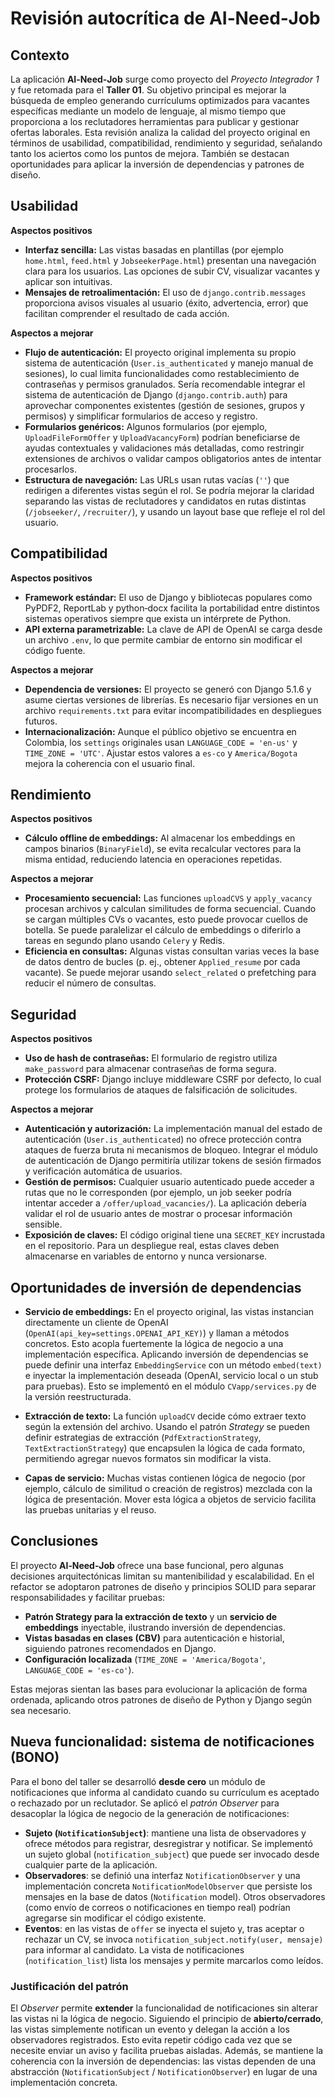 # Revisión autocrítica de AI‑Need‑Job

## Contexto

La aplicación **AI‑Need‑Job** surge como proyecto del *Proyecto Integrador 1* y fue retomada para el **Taller 01**.  Su objetivo principal es mejorar la búsqueda de empleo generando currículums optimizados para vacantes específicas mediante un modelo de lenguaje, al mismo tiempo que proporciona a los reclutadores herramientas para publicar y gestionar ofertas laborales.  Esta revisión analiza la calidad del proyecto original en términos de usabilidad, compatibilidad, rendimiento y seguridad, señalando tanto los aciertos como los puntos de mejora.  También se destacan oportunidades para aplicar la inversión de dependencias y patrones de diseño.

## Usabilidad

**Aspectos positivos**

  * **Interfaz sencilla:** Las vistas basadas en plantillas (por ejemplo `home.html`, `feed.html` y `JobseekerPage.html`) presentan una navegación clara para los usuarios.  Las opciones de subir CV, visualizar vacantes y aplicar son intuitivas.
  * **Mensajes de retroalimentación:** El uso de `django.contrib.messages` proporciona avisos visuales al usuario (éxito, advertencia, error) que facilitan comprender el resultado de cada acción.

**Aspectos a mejorar**

  * **Flujo de autenticación:** El proyecto original implementa su propio sistema de autenticación (`User.is_authenticated` y manejo manual de sesiones), lo cual limita funcionalidades como restablecimiento de contraseñas y permisos granulados.  Sería recomendable integrar el sistema de autenticación de Django (`django.contrib.auth`) para aprovechar componentes existentes (gestión de sesiones, grupos y permisos) y simplificar formularios de acceso y registro.
  * **Formularios genéricos:** Algunos formularios (por ejemplo, `UploadFileFormOffer` y `UploadVacancyForm`) podrían beneficiarse de ayudas contextuales y validaciones más detalladas, como restringir extensiones de archivos o validar campos obligatorios antes de intentar procesarlos.
  * **Estructura de navegación:** Las URLs usan rutas vacías (`''`) que redirigen a diferentes vistas según el rol.  Se podría mejorar la claridad separando las vistas de reclutadores y candidatos en rutas distintas (`/jobseeker/`, `/recruiter/`), y usando un layout base que refleje el rol del usuario.

## Compatibilidad

**Aspectos positivos**

  * **Framework estándar:** El uso de Django y bibliotecas populares como PyPDF2, ReportLab y python‑docx facilita la portabilidad entre distintos sistemas operativos siempre que exista un intérprete de Python.
  * **API externa parametrizable:** La clave de API de OpenAI se carga desde un archivo `.env`, lo que permite cambiar de entorno sin modificar el código fuente.

**Aspectos a mejorar**

  * **Dependencia de versiones:** El proyecto se generó con Django 5.1.6 y asume ciertas versiones de librerías.  Es necesario fijar versiones en un archivo `requirements.txt` para evitar incompatibilidades en despliegues futuros.
  * **Internacionalización:** Aunque el público objetivo se encuentra en Colombia, los `settings` originales usan `LANGUAGE_CODE = 'en-us'` y `TIME_ZONE = 'UTC'`.  Ajustar estos valores a `es-co` y `America/Bogota` mejora la coherencia con el usuario final.

## Rendimiento

**Aspectos positivos**

  * **Cálculo offline de embeddings:** Al almacenar los embeddings en campos binarios (`BinaryField`), se evita recalcular vectores para la misma entidad, reduciendo latencia en operaciones repetidas.

**Aspectos a mejorar**

  * **Procesamiento secuencial:** Las funciones `uploadCVS` y `apply_vacancy` procesan archivos y calculan similitudes de forma secuencial.  Cuando se cargan múltiples CVs o vacantes, esto puede provocar cuellos de botella.  Se puede paralelizar el cálculo de embeddings o diferirlo a tareas en segundo plano usando `Celery` y Redis.
  * **Eficiencia en consultas:** Algunas vistas consultan varias veces la base de datos dentro de bucles (p. ej., obtener `Applied_resume` por cada vacante).  Se puede mejorar usando `select_related` o prefetching para reducir el número de consultas.

## Seguridad

**Aspectos positivos**

  * **Uso de hash de contraseñas:** El formulario de registro utiliza `make_password` para almacenar contraseñas de forma segura.
  * **Protección CSRF:** Django incluye middleware CSRF por defecto, lo cual protege los formularios de ataques de falsificación de solicitudes.

**Aspectos a mejorar**

  * **Autenticación y autorización:** La implementación manual del estado de autenticación (`User.is_authenticated`) no ofrece protección contra ataques de fuerza bruta ni mecanismos de bloqueo.  Integrar el módulo de autenticación de Django permitiría utilizar tokens de sesión firmados y verificación automática de usuarios.
  * **Gestión de permisos:** Cualquier usuario autenticado puede acceder a rutas que no le corresponden (por ejemplo, un job seeker podría intentar acceder a `/offer/upload_vacancies/`).  La aplicación debería validar el rol de usuario antes de mostrar o procesar información sensible.
  * **Exposición de claves:** El código original tiene una `SECRET_KEY` incrustada en el repositorio.  Para un despliegue real, estas claves deben almacenarse en variables de entorno y nunca versionarse.

## Oportunidades de inversión de dependencias

* **Servicio de embeddings:** En el proyecto original, las vistas instancian directamente un cliente de OpenAI (`OpenAI(api_key=settings.OPENAI_API_KEY)`) y llaman a métodos concretos.  Esto acopla fuertemente la lógica de negocio a una implementación específica.  Aplicando inversión de dependencias se puede definir una interfaz `EmbeddingService` con un método `embed(text)` e inyectar la implementación deseada (OpenAI, servicio local o un stub para pruebas).  Esto se implementó en el módulo `CVapp/services.py` de la versión reestructurada.

* **Extracción de texto:** La función `uploadCV` decide cómo extraer texto según la extensión del archivo.  Usando el patrón *Strategy* se pueden definir estrategias de extracción (`PdfExtractionStrategy`, `TextExtractionStrategy`) que encapsulen la lógica de cada formato, permitiendo agregar nuevos formatos sin modificar la vista.

* **Capas de servicio:** Muchas vistas contienen lógica de negocio (por ejemplo, cálculo de similitud o creación de registros) mezclada con la lógica de presentación.  Mover esta lógica a objetos de servicio facilita las pruebas unitarias y el reuso.

## Conclusiones

El proyecto **AI‑Need‑Job** ofrece una base funcional, pero algunas decisiones arquitectónicas limitan su mantenibilidad y escalabilidad.  En el refactor se adoptaron patrones de diseño y principios SOLID para separar responsabilidades y facilitar pruebas:

* **Patrón Strategy para la extracción de texto** y un **servicio de embeddings** inyectable, ilustrando inversión de dependencias.
* **Vistas basadas en clases (CBV)** para autenticación e historial, siguiendo patrones recomendados en Django.
* **Configuración localizada** (`TIME_ZONE = 'America/Bogota'`, `LANGUAGE_CODE = 'es-co'`).

Estas mejoras sientan las bases para evolucionar la aplicación de forma ordenada, aplicando otros patrones de diseño de Python y Django según sea necesario.

## Nueva funcionalidad: sistema de notificaciones (BONO)

Para el bono del taller se desarrolló **desde cero** un módulo de notificaciones que informa al candidato cuando su currículum es aceptado o rechazado por un reclutador.  Se aplicó el *patrón Observer* para desacoplar la lógica de negocio de la generación de notificaciones:

- **Sujeto (`NotificationSubject`)**: mantiene una lista de observadores y ofrece métodos para registrar, desregistrar y notificar.  Se implementó un sujeto global (`notification_subject`) que puede ser invocado desde cualquier parte de la aplicación.
- **Observadores**: se definió una interfaz `NotificationObserver` y una implementación concreta `NotificationModelObserver` que persiste los mensajes en la base de datos (`Notification` model).  Otros observadores (como envío de correos o notificaciones en tiempo real) podrían agregarse sin modificar el código existente.
- **Eventos**: en las vistas de `offer` se inyecta el sujeto y, tras aceptar o rechazar un CV, se invoca `notification_subject.notify(user, mensaje)` para informar al candidato.  La vista de notificaciones (`notification_list`) lista los mensajes y permite marcarlos como leídos.

### Justificación del patrón

El *Observer* permite **extender** la funcionalidad de notificaciones sin alterar las vistas ni la lógica de negocio.  Siguiendo el principio de **abierto/cerrado**, las vistas simplemente notifican un evento y delegan la acción a los observadores registrados.  Esto evita repetir código cada vez que se necesite enviar un aviso y facilita pruebas aisladas.  Además, se mantiene la coherencia con la inversión de dependencias: las vistas dependen de una abstracción (`NotificationSubject` / `NotificationObserver`) en lugar de una implementación concreta.